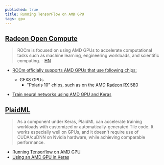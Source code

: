 ```yaml
---
published: true
title: Running TensorFlow on AMD GPU
tags: gpu
---
```


## [Radeon Open Compute](https://github.com/RadeonOpenCompute/ROCm)
> ROCm is focused on using AMD GPUs to accelerate computational tasks such as machine learning, engineering workloads, and scientific computing. - [HN](https://news.ycombinator.com/item?id=21855367)

- [ROCm officially supports AMD GPUs that use following chips:](https://github.com/RadeonOpenCompute/ROCm#supported-gpus) 
	- GFX8 GPUs
    	- "Polaris 10" chips, such as on the AMD [Radeon RX 580](https://www.amazon.fr/s?k=rx580&__mk_fr_FR=%C3%85M%C3%85%C5%BD%C3%95%C3%91&ref=nb_sb_noss_1)
        
- [Train neural networks using AMD GPU and Keras](https://towardsdatascience.com/train-neural-networks-using-amd-gpus-and-keras-37189c453878)
        
## [PlaidML](https://github.com/plaidml/plaidml)
> As a component under Keras, PlaidML can accelerate training workloads with customized or automatically-generated Tile code. It works especially well on GPUs, and it doesn't require use of CUDA/cuDNN on Nvidia hardware, while achieving comparable performance.

- [Running Tensorflow on AMD GPU](https://rustyonrampage.github.io/deep-learning/2018/10/18/tensorfow-amd.html)
- [Using an AMD GPU in Keras](https://www.petelawson.com/post/using-an-amd-gpu-in-keras/)
